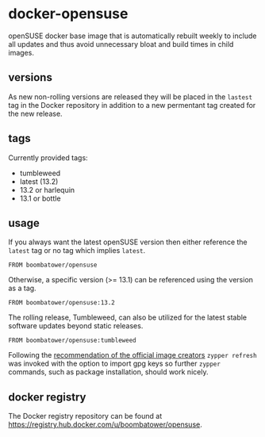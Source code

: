 docker-opensuse
===============
openSUSE docker base image that is automatically rebuilt weekly to include all updates and thus avoid unnecessary bloat and build times in child images.

versions
--------
As new non-rolling versions are released they will be placed in the `lastest` tag in the Docker repository in addition to a new permentant tag created for the new release.

tags
----
Currently provided tags:

- tumbleweed
- latest (13.2)
- 13.2 or harlequin
- 13.1 or bottle

usage
-----
If you always want the latest openSUSE version then either reference the `latest` tag or no tag which implies `latest`.

    FROM boombatower/opensuse

Otherwise, a specific version (>= 13.1) can be referenced using the version as a tag.

    FROM boombatower/opensuse:13.2

The rolling release, Tumbleweed, can also be utilized for the latest stable software updates beyond static releases.

    FROM boombatower/opensuse:tumbleweed

Following the [recommendation of the official image creators](https://news.opensuse.org/2014/08/07/official-docker-containers/) `zypper refresh` was invoked with the option to import gpg keys so further `zypper` commands, such as package installation, should work nicely.

docker registry
---------------
The Docker registry repository can be found at https://registry.hub.docker.com/u/boombatower/opensuse.
